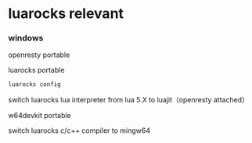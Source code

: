 # luarocks relevant
### windows
openresty portable

luarocks portable

`luarocks config`

switch luarocks lua interpreter from lua 5.X to luajit（openresty attached）

w64devkit portable

switch luarocks c/c++ compiler to mingw64


